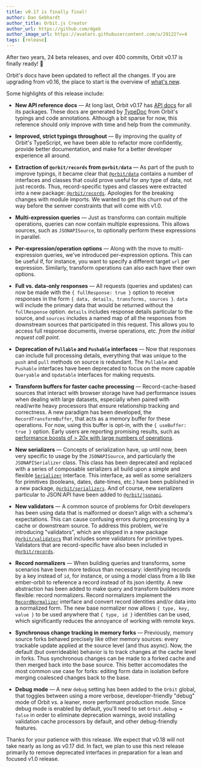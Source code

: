 ```yaml
---
title: v0.17 is finally final!
author: Dan Gebhardt
author_title: Orbit.js Creator
author_url: https://github.com/dgeb
author_image_url: https://avatars.githubusercontent.com/u/29122?v=4
tags: [release]
---
```


After two years, 24 beta releases, and over 400 commits, Orbit v0.17 is finally
ready! 🎉

Orbit's docs have been updated to reflect all the changes. If you are upgrading
from v0.16, the place to start is the overview of [what's
new](/docs/whats-new.md).

Some highlights of this release include:

* **New API reference docs** &mdash; At long last, Orbit v0.17 has [API
  docs](/docs/api) for all its packages. These docs are generated by
  [TypeDoc](https://typedoc.org/) from Orbit's typings and code annotations.
  Although a bit sparse for now, this reference should only improve with time
  and help from the community.

* **Improved, strict typings throughout** &mdash; By improving the quality of
  Orbit's TypeScript, we have been able to refactor more confidently, provide
  better documentation, and make for a better developer experience all around.

* **Extraction of `@orbit/records` from `@orbit/data`** &mdash; As part of the
  push to improve typings, it became clear that [`@orbit/data`](/docs/api/data)
  contains a number of interfaces and classes that could prove useful for _any_
  type of data, not just records. Thus, record-specific types and classes
  were extracted into a new package: [`@orbit/records`](/docs/api/records).
  Apologies for the breaking changes with module imports. We wanted to get this
  churn out of the way before the semver constraints that will come with v1.0.

* **Multi-expression queries** &mdash; Just as transforms can contain multiple
  operations, queries can now contain multiple expressions. This allows sources,
  such as `JSONAPISource`, to optionally perform these expressions in parallel.

* **Per-expression/operation options** &mdash; Along with the move to
  multi-expression queries, we've introduced per-expression options. This can be
  useful if, for instance, you want to specify a different target `url` per
  expression. Similarly, transform operations can also each have their own
  options.

* **Full vs. data-only responses** &mdash; All requests (queries and updates)
  can now be made with the `{ fullResponse: true }` option to receive responses
  in the form `{ data, details, transforms, sources }`. `data` will include the
  primary data that would be returned without the `fullResponse` option.
  `details` includes response details particular to the source, and `sources`
  includes a named map of all the responses from downstream sources that
  participated in this request. This allows you to access full response
  documents, inverse operations, etc. _from the initial request call point_.

* **Deprecation of `Pullable` and `Pushable` interfaces** &mdash; Now that
  responses can include full processing details, everything that was unique to
  the `push` and `pull` methods on source is redundant. The `Pullable` and
  `Pushable` interfaces have been deprecated to focus on the more capable
  `Queryable` and `Updatable` interfaces for making requests.

* **Transform buffers for faster cache processing** &mdash; Record-cache-based
  sources that interact with browser storage have had performance issues when
  dealing with large datasets, especially when paired with read/write heavy
  processors that ensure relationship tracking and correctness. A new paradigm
  has been developed, the `RecordTransformBuffer`, that acts as a memory buffer
  for these operations. For now, using this buffer is opt-in, with the `{
  useBuffer: true }` option. Early users are reporting promising results, such
  as [performance boosts of > 20x with large numbers of
  operations](https://github.com/orbitjs/orbit/issues/798#issuecomment-800544909).

* **New serializers** &mdash; Concepts of serialization have, up until now, been
  very specific to usage by the `JSONAPISource`, and particularly the
  `JSONAPISerializer` class. This class has been deprecated and replaced with a
  series of composable serializers all build upon a simple and flexible
  [`Serializer`](/docs/api/serializers/interfaces/Serializer) interface. This
  interface, as well as some serializers for primitives (booleans, dates,
  date-times, etc.) have been published in a new package,
  [`@orbit/serializers`](/docs/api/serializers). And of course, new serializers
  particular to JSON:API have been added to
  [`@orbit/jsonapi`](/docs/api/jsonapi).

* **New validators** &mdash; A common source of problems for Orbit developers
  has been using data that is malformed or doesn't align with a schema's
  expectations. This can cause confusing errors during processing by a cache or
  downstream source. To address this problem, we're introducing "validators",
  which are shipped in a new package [`@orbit/validators`](/docs/api/validators)
  that includes some validators for primitive types. Validators that are
  record-specific have also been included in
  [`@orbit/records`](/docs/api/records).

* **Record normalizers** &mdash; When building queries and transforms, some
  scenarios have been more tedious than necessary: identifying records by a key
  instead of `id`, for instance, or using a model class from a lib like
  ember-orbit to reference a record instead of its json identity. A new
  abstraction has been added to make query and transform builders more flexible:
  record normalizers. Record normalizers implement the
  [`RecordNormalizer`](/docs/api/records/interfaces/RecordNormalizer) interface
  and convert record identities and/or data into a normalized form. The new base
  normalizer now allows `{ type, key, value }` to be used anywhere that `{ type,
  id }` identities can be used, which significantly reduces the annoyance of
  working with remote keys.

* **Synchronous change tracking in memory forks** &mdash; Previously, memory
  source forks behaved precisely like other memory sources: every trackable
  update applied at the source level (and thus async). Now, the default (but
  overrideable) behavior is to track changes at the cache level in forks. Thus
  synchronous changes can be made to a forked cache and then merged back into
  the base source. This better accomodates the most common use case for forks:
  editing form data in isolation before merging coalesced changes back to the
  base.

* **Debug mode** &mdash; A new `debug` setting has been added to the `Orbit`
  global, that toggles between using a more verbose, developer-friendly "debug"
  mode of Orbit vs. a leaner, more performant production mode. Since debug mode
  is enabled by default, you'll need to set `Orbit.debug = false` in order to
  eliminate deprecation warnings, avoid installing validation cache processors
  by default, and other debug-friendly features.

Thanks for your patience with this release. We expect that v0.18 will not take
nearly as long as v0.17 did. In fact, we plan to use this next release primarily
to remove deprecated interfaces in preparation for a lean and focused v1.0
release.
